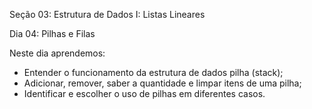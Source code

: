 Seção 03: Estrutura de Dados I: Listas Lineares

Dia 04: Pilhas e Filas

Neste dia aprendemos: 
- Entender o funcionamento da estrutura de dados pilha (stack); 
- Adicionar, remover, saber a quantidade e limpar itens de uma pilha; 
- Identificar e escolher o uso de pilhas em diferentes casos. 

